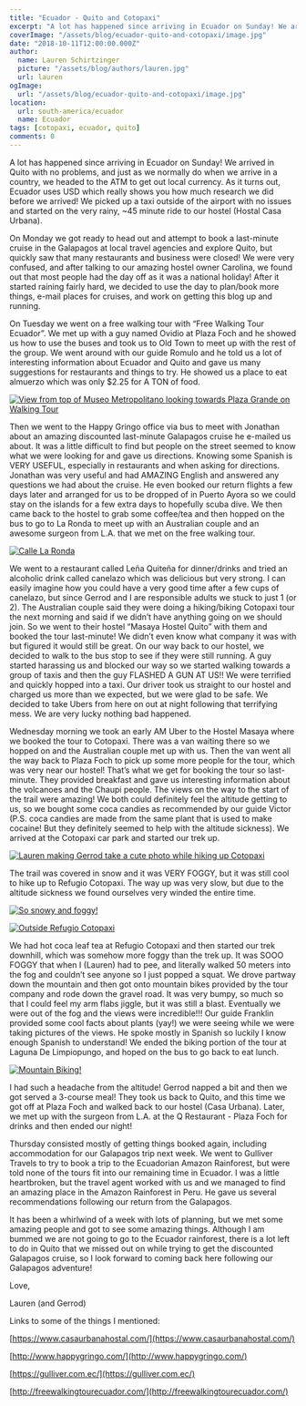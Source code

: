 ```yaml
---
title: "Ecuador - Quito and Cotopaxi"
excerpt: "A lot has happened since arriving in Ecuador on Sunday! We arrived in Quito with no problems, and just as we normally do when we arrive in a country..."
coverImage: "/assets/blog/ecuador-quito-and-cotopaxi/image.jpg"
date: "2018-10-11T12:00:00.000Z"
author:
  name: Lauren Schirtzinger
  picture: "/assets/blog/authors/lauren.jpg"
  url: lauren
ogImage:
  url: "/assets/blog/ecuador-quito-and-cotopaxi/image.jpg"
location:
  url: south-america/ecuador
  name: Ecuador
tags: [cotopaxi, ecuador, quito]
comments: 0
---
```


A lot has happened since arriving in Ecuador on Sunday! We arrived in Quito with no problems, and just as we normally do when we arrive in a country, we headed to the ATM to get out local currency. As it turns out, Ecuador uses USD which really shows you how much research we did before we arrived! We picked up a taxi outside of the airport with no issues and started on the very rainy, ~45 minute ride to our hostel (Hostal Casa Urbana).

On Monday we got ready to head out and attempt to book a last-minute cruise in the Galapagos at local travel agencies and explore Quito, but quickly saw that many restaurants and business were closed! We were very confused, and after talking to our amazing hostel owner Carolina, we found out that most people had the day off as it was a national holiday! After it started raining fairly hard, we decided to use the day to plan/book more things, e-mail places for cruises, and work on getting this blog up and running.

On Tuesday we went on a free walking tour with “Free Walking Tour Ecuador”. We met up with a guy named Ovidio at Plaza Foch and he showed us how to use the buses and took us to Old Town to meet up with the rest of the group. We went around with our guide Romulo and he told us a lot of interesting information about Ecuador and Quito and gave us many suggestions for restaurants and things to try. He showed us a place to eat almuerzo which was only $2.25 for A TON of food.

[![View from top of Museo Metropolitano looking towards Plaza Grande on Walking Tour](/assets/blog/ecuador-quito-and-cotopaxi/IMG_4587.jpg "View from top of Museo Metropolitano looking towards Plaza Grande on Walking Tour")](/assets/blog/ecuador-quito-and-cotopaxi/IMG_4587.jpg)

Then we went to the Happy Gringo office via bus to meet with Jonathan about an amazing discounted last-minute Galapagos cruise he e-mailed us about. It was a little difficult to find but people on the street seemed to know what we were looking for and gave us directions. Knowing some Spanish is VERY USEFUL, especially in restaurants and when asking for directions. Jonathan was very useful and had AMAZING English and answered any questions we had about the cruise. He even booked our return flights a few days later and arranged for us to be dropped of in Puerto Ayora so we could stay on the islands for a few extra days to hopefully scuba dive. We then came back to the hostel to grab some coffee/tea and then hopped on the bus to go to La Ronda to meet up with an Australian couple and an awesome surgeon from L.A. that we met on the free walking tour.

[![Calle La Ronda](/assets/blog/ecuador-quito-and-cotopaxi/img_4615.jpg "Calle La Ronda")](/assets/blog/ecuador-quito-and-cotopaxi/img_4615.jpg)

We went to a restaurant called Leña Quiteña for dinner/drinks and tried an alcoholic drink called canelazo which was delicious but very strong. I can easily imagine how you could have a very good time after a few cups of canelazo, but since Gerrod and I are responsible adults we stuck to just 1 (or 2). The Australian couple said they were doing a hiking/biking Cotopaxi tour the next morning and said if we didn’t have anything going on we should join. So we went to their hostel “Masaya Hostel Quito” with them and booked the tour last-minute! We didn’t even know what company it was with but figured it would still be great. On our way back to our hostel, we decided to walk to the bus stop to see if they were still running. A guy started harassing us and blocked our way so we started walking towards a group of taxis and then the guy FLASHED A GUN AT US!! We were terrified and quickly hopped into a taxi. Our driver took us straight to our hostel and charged us more than we expected, but we were glad to be safe. We decided to take Ubers from here on out at night following that terrifying mess. We are very lucky nothing bad happened.

Wednesday morning we took an early AM Uber to the Hostel Masaya where we booked the tour to Cotopaxi. There was a van waiting there so we hopped on and the Australian couple met up with us. Then the van went all the way back to Plaza Foch to pick up some more people for the tour, which was very near our hostel! That’s what we get for booking the tour so last-minute. They provided breakfast and gave us interesting information about the volcanoes and the Chaupi people. The views on the way to the start of the trail were amazing! We both could definitely feel the altitude getting to us, so we bought some coca candies as recommended by our guide Victor (P.S. coca candies are made from the same plant that is used to make cocaine! But they definitely seemed to help with the altitude sickness). We arrived at the Cotopaxi car park and started our trek up.

[![Lauren making Gerrod take a cute photo while hiking up Cotopaxi](/assets/blog/ecuador-quito-and-cotopaxi/img_4638.jpg "Lauren making Gerrod take a cute photo while hiking up Cotopaxi")](/assets/blog/ecuador-quito-and-cotopaxi/img_4638.jpg)

The trail was covered in snow and it was VERY FOGGY, but it was still cool to hike up to Refugio Cotopaxi. The way up was very slow, but due to the altitude sickness we found ourselves very winded the entire time.

[![So snowy and foggy!](/assets/blog/ecuador-quito-and-cotopaxi/img_4653.jpg "So snowy and foggy!")](/assets/blog/ecuador-quito-and-cotopaxi/img_4653.jpg)

[![Outside Refugio Cotopaxi](/assets/blog/ecuador-quito-and-cotopaxi/img_4663.jpg "Outside Refugio Cotopaxi")](/assets/blog/ecuador-quito-and-cotopaxi/img_4663.jpg)

We had hot coca leaf tea at Refugio Cotopaxi and then started our trek downhill, which was somehow more foggy than the trek up. It was SOOO FOGGY that when I (Lauren) had to pee, and literally walked 50 meters into the fog and couldn’t see anyone so I just popped a squat. We drove partway down the mountain and then got onto mountain bikes provided by the tour company and rode down the gravel road. It was very bumpy, so much so that I could feel my arm flabs jiggle, but it was still a blast. Eventually we were out of the fog and the views were incredible!!! Our guide Franklin provided some cool facts about plants (yay!) we were seeing while we were taking pictures of the views. He spoke mostly in Spanish so luckily I know enough Spanish to understand! We ended the biking portion of the tour at Laguna De Limpiopungo, and hoped on the bus to go back to eat lunch.

[![Mountain Biking!](/assets/blog/ecuador-quito-and-cotopaxi/OI000001.jpg "Mountain Biking!")](/assets/blog/ecuador-quito-and-cotopaxi/OI000001.jpg)

I had such a headache from the altitude! Gerrod napped a bit and then we got served a 3-course meal! They took us back to Quito, and this time we got off at Plaza Foch and walked back to our hostel (Casa Urbana). Later, we met up with the surgeon from L.A. at the Q Restaurant - Plaza Foch for drinks and then ended our night!

Thursday consisted mostly of getting things booked again, including accommodation for our Galapagos trip next week. We went to Gulliver Travels to try to book a trip to the Ecuadorian Amazon Rainforest, but were told none of the tours fit into our remaining time in Ecuador. I was a little heartbroken, but the travel agent worked with us and we managed to find an amazing place in the Amazon Rainforest in Peru. He gave us several recommendations following our return from the Galapagos.

It has been a whirlwind of a week with lots of planning, but we met some amazing people and got to see some amazing things. Although I am bummed we are not going to go to the Ecuador rainforest, there is a lot left to do in Quito that we missed out on while trying to get the discounted Galapagos cruise, so I look forward to coming back here following our Galapagos adventure!

Love,

Lauren (and Gerrod)

Links to some of the things I mentioned:

[https://www.casaurbanahostal.com/](https://www.casaurbanahostal.com/)

[http://www.happygringo.com/](http://www.happygringo.com/)

[https://gulliver.com.ec/](https://gulliver.com.ec/)

[http://freewalkingtourecuador.com/](http://freewalkingtourecuador.com/)
